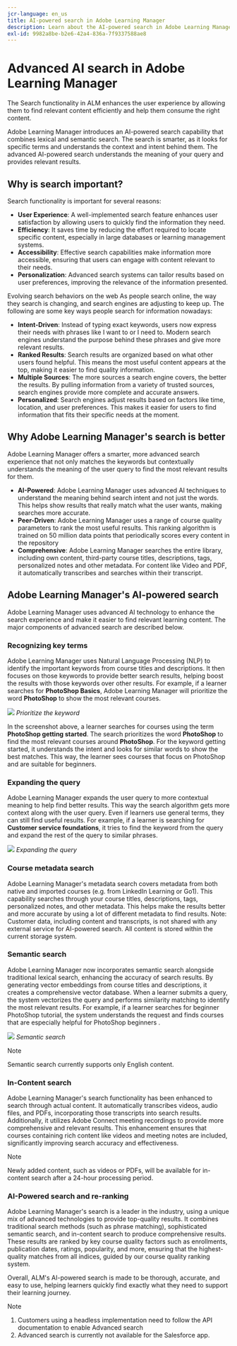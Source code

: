 ```yaml
---
jcr-language: en_us
title: AI-powered search in Adobe Learning Manager
description: Learn about the AI-powered search in Adobe Learning Manager
exl-id: 9982a8be-b2e6-42a4-836a-7f9337588ae8
---
```

# Advanced AI search in Adobe Learning Manager 

The Search functionality in ALM enhances the user experience by allowing them to find relevant content efficiently and help them consume the right content.

Adobe Learning Manager introduces an AI-powered search capability that combines lexical and semantic search. The search is smarter, as it looks for specific terms and understands the context and intent behind them. The advanced AI-powered search understands the meaning of your query and provides relevant results.  

## Why is search important?

Search functionality is important for several reasons:

* **User Experience**: A well-implemented search feature enhances user satisfaction by allowing users to quickly find the information they need.
* **Efficiency**: It saves time by reducing the effort required to locate specific content, especially in large databases or learning management systems.
* **Accessibility**: Effective search capabilities make information more accessible, ensuring that users can engage with content relevant to their needs.
* **Personalization**: Advanced search systems can tailor results based on user preferences, improving the relevance of the information presented.

Evolving search behaviors on the web
As people search online, the way they search is changing, and search engines are adjusting to keep up. The following are some key ways people search for information nowadays:

* **Intent-Driven**: Instead of typing exact keywords, users now express their needs with phrases like I want to or I need to. Modern search engines understand the purpose behind these phrases and give more relevant results.
* **Ranked Results**: Search results are organized based on what other users found helpful. This means the most useful content appears at the top, making it easier to find quality information.
* **Multiple Sources**: The more sources a search engine covers, the better the results. By pulling information from a variety of trusted sources, search engines provide more complete and accurate answers.
* **Personalized**: Search engines adjust results based on factors like time, location, and user preferences. This makes it easier for users to find information that fits their specific needs at the moment.

## Why Adobe Learning Manager's search is better

Adobe Learning Manager offers a smarter, more advanced search experience that not only matches the keywords but contextually understands the meaning of the user query to find the most relevant results for them.

* **AI-Powered**: Adobe Learning Manager uses advanced AI techniques to understand the meaning behind search intent and not just the words. This helps show results that really match what the user wants, making searches more accurate.
* **Peer-Driven**: Adobe Learning Manager uses a range of course quality parameters to rank the most useful results. This ranking algorithm is trained on 50 million data points that periodically scores every content in the repository
* **Comprehensive**: Adobe Learning Manager searches the entire library, including own content, third-party course titles, descriptions, tags, personalized notes and other metadata. For content like Video and PDF, it automatically transcribes and searches within their transcript.

## Adobe Learning Manager's AI-powered search

Adobe Learning Manager uses advanced AI technology to enhance the search experience and make it easier to find relevant learning content. The major components of advanced search are described below.

### Recognizing key terms

Adobe Learning Manager uses Natural Language Processing (NLP) to identify the important keywords from course titles and descriptions. It then focuses on those keywords to provide better search results, helping boost the results with those keywords over other results. For example, if a learner searches for **PhotoShop Basics**, Adobe Learning Manager will prioritize the word **PhotoShop** to show the most relevant courses.

![](assets/search-2.png)
_Prioritize the keyword_

In the screenshot above, a learner searches for courses using the term **PhotoShop getting started**. The search prioritizes the word **PhotoShop** to find the most relevant courses around **PhotoShop**. For the keyword getting started, it understands the intent and looks for similar words to show the best matches. This way, the learner sees courses that focus on PhotoShop and are suitable for beginners.

### Expanding the query

Adobe Learning Manager expands the user query to more contextual meaning to help find better results. This way the search algorithm gets more context along with the user query. Even if learners use general terms, they can still find useful results. For example, if a learner is searching for **Customer service foundations**, it tries to find the keyword from the query and expand the rest of the query to similar phrases. 

![](assets/search-1.png) 
_Expanding the query_

### Course metadata search

Adobe Learning Manager's metadata search covers metadata from both native and imported courses (e.g. from LinkedIn Learning or Go1). This capability searches through your course titles, descriptions, tags, personalized notes, and other metadata. This helps make the results better and more accurate by using a lot of different metadata to find results. 
Note: Customer data, including content and transcripts, is not shared with any external service for AI-powered search. All content is stored within the current storage system.

### Semantic search

Adobe Learning Manager now incorporates semantic search alongside traditional lexical search, enhancing the accuracy of search results. By generating vector embeddings from course titles and descriptions, it creates a comprehensive vector database. When a learner submits a query, the system vectorizes the query and performs similarity matching to identify the most relevant results. For example, if a learner searches for beginner PhotoShop tutorial, the system understands the request and finds courses that are especially helpful for PhotoShop beginners .

![](assets/semantic-search.png)
_Semantic search_

>[!NOTE]
>
>Semantic search currently supports only English content. 

### In-Content search

Adobe Learning Manager's search functionality has been enhanced to search through actual content. It automatically transcribes videos, audio files, and PDFs, incorporating those transcripts into search results. Additionally, it utilizes Adobe Connect meeting recordings to provide more comprehensive and relevant results. This enhancement ensures that courses containing rich content like videos and meeting notes are included, significantly improving search accuracy and effectiveness. 

>[!NOTE]
>
>Newly added content, such as videos or PDFs, will be available for in-content search after a 24-hour processing period. 

### AI-Powered search and re-ranking 

Adobe Learning Manager's search is a leader in the industry, using a unique mix of advanced technologies to provide top-quality results. It combines traditional search methods (such as phrase matching), sophisticated semantic search, and in-content search to produce comprehensive results. These results are ranked by key course quality factors such as enrollments, publication dates, ratings, popularity, and more, ensuring that the highest-quality matches from all indices, guided by our course quality ranking system.

Overall, ALM's AI-powered search is made to be thorough, accurate, and easy to use, helping learners quickly find exactly what they need to support their learning journey.


>[!NOTE]
>
>1. Customers using a headless implementation need to follow the API documentation to enable Advanced search
>2. Advanced search is currently not available for the Salesforce app.
